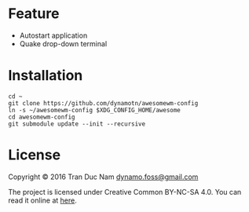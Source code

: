 Feature
=======

* Autostart application
* Quake drop-down terminal

Installation
=======

```
cd ~
git clone https://github.com/dynamotn/awesomewm-config
ln -s ~/awesomewm-config $XDG_CONFIG_HOME/awesome
cd awesomewm-config
git submodule update --init --recursive
```

License
=======

Copyright © 2016 Tran Duc Nam <dynamo.foss@gmail.com>

The project is licensed under Creative Common BY-NC-SA 4.0.
You can read it online at [here](http://creativecommons.org/licenses/by-nc-sa/4.0/).
